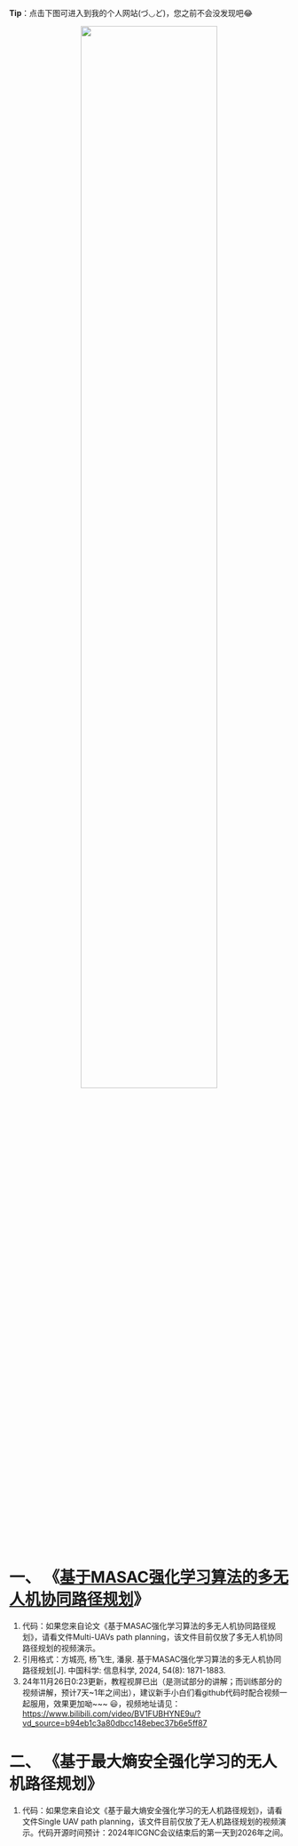 **Tip**：点击下图可进入到我的个人网站(づ◡ど)，您之前不会没发现吧😂

<a href="https://henbudidiao.github.io/">
<div align=center>
<img src="https://github.com/henbudidiao/UAV-path-planning/assets/64433060/5182ed12-a0d3-4a69-b0ae-e90552b02f9b" width="70%" height="70%">
</div>
</a>

# 一、 《[基于MASAC强化学习算法的多无人机协同路径规划](https://doi.org/10.1360/SSI-2024-0050)》
1. 代码：如果您来自论文《基于MASAC强化学习算法的多无人机协同路径规划》，请看文件Multi-UAVs path planning，该文件目前仅放了多无人机协同路径规划的视频演示。
2. 引用格式：方城亮, 杨飞生, 潘泉. 基于MASAC强化学习算法的多无人机协同路径规划[J]. 中国科学: 信息科学, 2024, 54(8): 1871-1883.
3. 24年11月26日0:23更新，教程视屏已出（是测试部分的讲解；而训练部分的视频讲解，预计7天~1年之间出），建议新手小白们看github代码时配合视频一起服用，效果更加呦~~~ :smiley:，视频地址请见： https://www.bilibili.com/video/BV1FUBHYNE9u/?vd_source=b94eb1c3a80dbcc148ebec37b6e5ff87

# 二、 《基于最大熵安全强化学习的无人机路径规划》
1. 代码：如果您来自论文《基于最大熵安全强化学习的无人机路径规划》，请看文件Single UAV path planning，该文件目前仅放了无人机路径规划的视频演示。代码开源时间预计：2024年ICGNC会议结束后的第一天到2026年之间。
